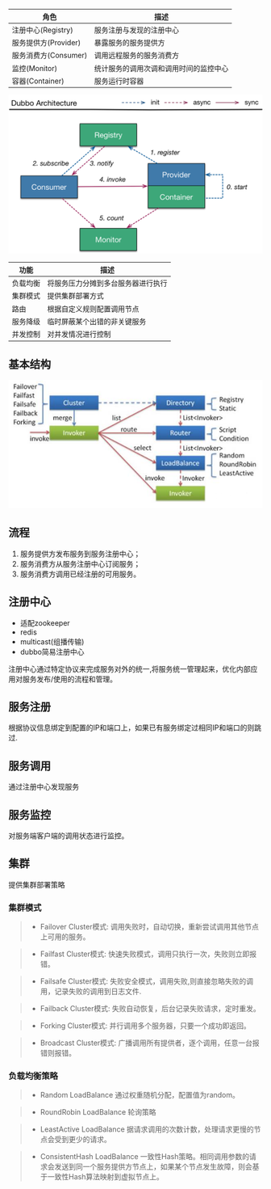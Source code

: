 | 角色                | 描述                             | 
|--------------------|----------------------------------|
|注册中心(Registry)   |服务注册与发现的注册中心            |
|服务提供方(Provider) |暴露服务的服务提供方                |
|服务消费方(Consumer) |调用远程服务的服务消费方            |
|监控(Monitor)       |统计服务的调用次调和调用时间的监控中心|
|容器(Container)      |服务运行时容器                     |

![](image/dubbo-architecture.png)

|功能                 | 描述                          | 
|--------|-------------------------------|
|负载均衡 |将服务压力分摊到多台服务器进行执行|
|集群模式 |提供集群部署方式                |
|路由     |根据自定义规则配置调用节点       |
|服务降级 |临时屏蔽某个出错的非关键服务     |
|并发控制 |对并发情况进行控制              |

## 基本结构

![](image/dubbo-architecture1.png)

## 流程

1. 服务提供方发布服务到服务注册中心；
2. 服务消费方从服务注册中心订阅服务；
3. 服务消费方调用已经注册的可用服务。

## 注册中心

- 适配zookeeper
- redis
- multicast(组播传输)
- dubbo简易注册中心
  
注册中心通过特定协议来完成服务对外的统一,将服务统一管理起来，优化内部应用对服务发布/使用的流程和管理。

## 服务注册

根据协议信息绑定到配置的IP和端口上，如果已有服务绑定过相同IP和端口的则跳过.

## 服务调用

通过注册中心发现服务

## 服务监控

对服务端客户端的调用状态进行监控。

## 集群

提供集群部署策略

### 集群模式

> - Failover Cluster模式:
> 调用失败时，自动切换，重新尝试调用其他节点上可用的服务。

> - Failfast Cluster模式:
> 快速失败模式，调用只执行一次，失败则立即报错。

> - Failsafe Cluster模式:
> 失败安全模式，调用失败,则直接忽略失败的调用，记录失败的调用到日志文件.

> - Failback Cluster模式:
> 失败自动恢复，后台记录失败请求，定时重发。

> - Forking Cluster模式:
> 并行调用多个服务器，只要一个成功即返回。

> - Broadcast Cluster模式:
> 广播调用所有提供者，逐个调用，任意一台报错则报错。

### 负载均衡策略

> - Random LoadBalance
> 通过权重随机分配，配置值为random。

> - RoundRobin LoadBalance 
> 轮询策略

> - LeastActive LoadBalance
> 据请求调用的次数计数，处理请求更慢的节点会受到更少的请求。

> - ConsistentHash LoadBalance
> 一致性Hash策略。相同调用参数的请求会发送到同一个服务提供方节点上，如果某个节点发生故障，则会基于一致性Hash算法映射到虚拟节点上。